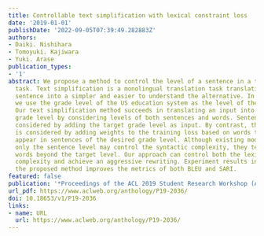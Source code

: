 ```yaml
---
title: Controllable text simplification with lexical constraint loss
date: '2019-01-01'
publishDate: '2022-09-05T07:39:49.282883Z'
authors:
- Daiki. Nishihara
- Tomoyuki. Kajiwara
- Yuki. Arase
publication_types:
- '1'
abstract: We propose a method to control the level of a sentence in a text simplification
  task. Text simplification is a monolingual translation task translating a complex
  sentence into a simpler and easier to understand the alternative. In this study,
  we use the grade level of the US education system as the level of the sentence.
  Our text simplification method succeeds in translating an input into a specific
  grade level by considering levels of both sentences and words. Sentence level is
  considered by adding the target grade level as input. By contrast, the word level
  is considered by adding weights to the training loss based on words that frequently
  appear in sentences of the desired grade level. Although existing models that consider
  only the sentence level may control the syntactic complexity, they tend to generate
  words beyond the target level. Our approach can control both the lexical and syntactic
  complexity and achieve an aggressive rewriting. Experiment results indicate that
  the proposed method improves the metrics of both BLEU and SARI.
featured: false
publication: '*Proceedings of the ACL 2019 Student Research Workshop (ACL 2019 SRW)*'
url_pdf: https://www.aclweb.org/anthology/P19-2036/
doi: 10.18653/v1/P19-2036
links:
- name: URL
  url: https://www.aclweb.org/anthology/P19-2036/
---
```


